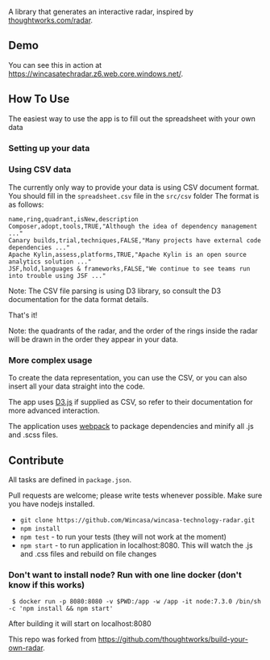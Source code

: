 A library that generates an interactive radar, inspired by [thoughtworks.com/radar](http://thoughtworks.com/radar).

## Demo

You can see this in action at https://wincasatechradar.z6.web.core.windows.net/.

## How To Use

The easiest way to use the app is to fill out the spreadsheet with your own data

### Setting up your data

### Using CSV data
The currently only way to provide your data is using CSV document format.
You should fill in the `spreadsheet.csv` file in the `src/csv` folder
The format is as follows:

```
name,ring,quadrant,isNew,description  
Composer,adopt,tools,TRUE,"Although the idea of dependency management ..."  
Canary builds,trial,techniques,FALSE,"Many projects have external code dependencies ..."  
Apache Kylin,assess,platforms,TRUE,"Apache Kylin is an open source analytics solution ..."  
JSF,hold,languages & frameworks,FALSE,"We continue to see teams run into trouble using JSF ..."  
```

Note: The CSV file parsing is using D3 library, so consult the D3 documentation for the data format details.

That's it!

Note: the quadrants of the radar, and the order of the rings inside the radar will be drawn in the order they appear in your data.

### More complex usage

To create the data representation, you can use the CSV, or you can also insert all your data straight into the code.

The app uses [D3.js](https://d3js.org/) if supplied as CSV, so refer to their documentation for more advanced interaction.

The application uses [webpack](https://webpack.github.io/) to package dependencies and minify all .js and .scss files.

## Contribute

All tasks are defined in `package.json`.

Pull requests are welcome; please write tests whenever possible. 
Make sure you have nodejs installed.

- `git clone https://github.com/Wincasa/wincasa-technology-radar.git`
- `npm install`
- `npm test` - to run your tests (they will not work at the moment)
- `npm start` - to run application in localhost:8080. This will watch the .js and .css files and rebuild on file changes

### Don't want to install node? Run with one line docker (don't know if this works)

     $ docker run -p 8080:8080 -v $PWD:/app -w /app -it node:7.3.0 /bin/sh -c 'npm install && npm start'

After building it will start on localhost:8080

This repo was forked from https://github.com/thoughtworks/build-your-own-radar.